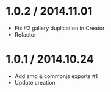 # 1.0.2 / 2014.11.01

  * Fix #2 gallery duplication in Creator
  * Refactor

# 1.0.1 / 2014.10.24

  * Add amd & commonjs exports #1
  * Update creation
